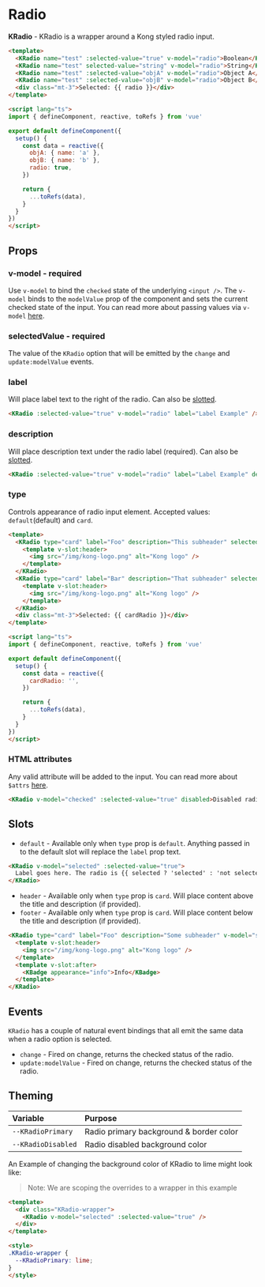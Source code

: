 # Radio

**KRadio** - KRadio is a wrapper around a Kong styled radio input.

<KCard>
  <template v-slot:body>
    <div>
      <KRadio name="test" :selected-value="true" v-model="radio">Boolean</KRadio>
      <KRadio name="test" selected-value="string" v-model="radio">String</KRadio>
      <KRadio name="test" :selected-value="objA" v-model="radio">Object A</KRadio>
      <KRadio name="test" :selected-value="objB" v-model="radio">Object B</KRadio>
    </div>
    <div class="mt-3">Selected: {{ radio }}</div>
  </template>
</KCard>

```html
<template>
  <KRadio name="test" :selected-value="true" v-model="radio">Boolean</KRadio>
  <KRadio name="test" selected-value="string" v-model="radio">String</KRadio>
  <KRadio name="test" :selected-value="objA" v-model="radio">Object A</KRadio>
  <KRadio name="test" :selected-value="objB" v-model="radio">Object B</KRadio>
  <div class="mt-3">Selected: {{ radio }}</div>
</template>

<script lang="ts">
import { defineComponent, reactive, toRefs } from 'vue'

export default defineComponent({
  setup() {
    const data = reactive({
      objA: { name: 'a' },
      objB: { name: 'b' },
      radio: true,
    })

    return {
      ...toRefs(data),
    }
  }
})
</script>
```

## Props

### v-model - required

Use `v-model` to bind the `checked` state of the underlying `<input />`. The `v-model` binds to the `modelValue` prop of the component and sets the current checked state of the input. You can read more about passing values via `v-model` [here](https://vuejs.org/guide/components/events.html#usage-with-v-model).

### selectedValue - required

The value of the `KRadio` option that will be emitted by the `change` and `update:modelValue` events.

### label

Will place label text to the right of the radio. Can also be [slotted](#slots).

```html
<KRadio :selected-value="true" v-model="radio" label="Label Example" />
```

<KRadio :selected-value="true" v-model="radio" label="Label Example" />

### description

Will place description text under the radio label (required). Can also be [slotted](#slots).

```html
<KRadio :selected-value="true" v-model="radio" label="Label Example" description="Some subheader text" />
```

<KRadio :selected-value="true" v-model="radio" label="Label Example" description="Some subheader text" />

### type

Controls appearance of radio input element. Accepted values: `default`(default) and `card`.

<KCard>
  <template v-slot:body>
    <div class="d-flex">
      <KRadio type="card" label="Foo" description="This subheader" selected-value="foo" v-model="cardRadio">
        <template v-slot:header>
          <img src="/img/kong-logomark.png" alt="Kong logo" />
        </template>
      </KRadio>
      <KRadio type="card" label="Bar" description="That subheader" selected-value="bar" v-model="cardRadio">
        <template v-slot:header>
          <img src="/img/kong-logomark.png" alt="Kong logo" />
        </template>
      </KRadio>
    </div>
    <div class="mt-3">Selected: {{ cardRadio }}</div>
  </template>
</KCard>

```html
<template>
  <KRadio type="card" label="Foo" description="This subheader" selected-value="foo" v-model="cardRadio">
    <template v-slot:header>
      <img src="/img/kong-logo.png" alt="Kong logo" />
    </template>
  </KRadio>
  <KRadio type="card" label="Bar" description="That subheader" selected-value="barv-model="cardRadio">
    <template v-slot:header>
      <img src="/img/kong-logo.png" alt="Kong logo" />
    </template>
  </KRadio>
  <div class="mt-3">Selected: {{ cardRadio }}</div>
</template>

<script lang="ts">
import { defineComponent, reactive, toRefs } from 'vue'

export default defineComponent({
  setup() {
    const data = reactive({
      cardRadio: '',
    })

    return {
      ...toRefs(data),
    }
  }
})
</script>
```

### HTML attributes

Any valid attribute will be added to the input. You can read more about `$attrs` [here](https://vuejs.org/api/composition-api-setup.html#setup-context).

```html
<KRadio v-model="checked" :selected-value="true" disabled>Disabled radio</KRadio>
```

<KCard>
  <template v-slot:body>
    <KRadio v-model="radioState" :selected-value="true" disabled>Disabled radio</KRadio>
  </template>
</KCard>

## Slots

- `default` - Available only when `type` prop is `default`. Anything passed in to the default slot will replace the `label` prop text.

<KCard>
  <template v-slot:body>
    <div class="mb-2">
      <KRadio v-model="selected" :selected-value="true">
        Label goes here. The radio is {{ selected ? 'selected' : 'not selected' }}
      </KRadio>
    </div>
  </template>
</KCard>

```html
<KRadio v-model="selected" :selected-value="true">
  Label goes here. The radio is {{ selected ? 'selected' : 'not selected' }}
</KRadio>
```

-  `header` - Available only when `type` prop is `card`. Will place content above the title and description (if provided).
-  `footer` - Available only when `type` prop is `card`. Will place content below the title and description (if provided).

<KCard>
  <template v-slot:body>
    <div class="d-flex">
      <KRadio type="card" label="Foo" description="Some subheader" v-model="selected" :selected-value="true">
        <template v-slot:header>
          <img src="/img/kong-logomark.png" alt="Kong logo" />
        </template>
        <template v-slot:footer>
          <KBadge appearance="info">Info</KBadge>
        </template>
      </KRadio>
    </div>
  </template>
</KCard>


```html
<KRadio type="card" label="Foo" description="Some subheader" v-model="selected" :selected-value="true">
  <template v-slot:header>
    <img src="/img/kong-logo.png" alt="Kong logo" />
  </template>
  <template v-slot:after>
    <KBadge appearance="info">Info</KBadge>
  </template>
</KRadio>
```

## Events

`KRadio` has a couple of natural event bindings that all emit the same data when a radio option is selected.

- `change` - Fired on change, returns the checked status of the radio.
- `update:modelValue` - Fired on change, returns the checked status of the radio.

## Theming

| Variable | Purpose
|:-------- |:-------
| `--KRadioPrimary`| Radio primary background & border color
| `--KRadioDisabled`| Radio disabled background color

An Example of changing the background color of KRadio to lime might look like:

> Note: We are scoping the overrides to a wrapper in this example

<div class="KRadio-wrapper">
  <KRadio v-model="radioState" :selected-value="true" />
</div>

```html
<template>
  <div class="KRadio-wrapper">
    <KRadio v-model="selected" :selected-value="true" />
  </div>
</template>

<style>
.KRadio-wrapper {
  --KRadioPrimary: lime;
}
</style>
```

<script lang="ts">
import { defineComponent, reactive, toRefs } from 'vue'

export default defineComponent({
  setup() {
    const data = reactive({
      objA: { name: 'a' },
      objB: { name: 'b' },
      radio: true,
      radioState: true,
      selected: false,
      cardRadio: ''
    })

    return {
      ...toRefs(data),
    }
  }
})
</script>

<style lang="scss">
.KRadio-wrapper {
  --KRadioPrimary: lime;
}

.k-radio {
  margin-right: 10px;
}
</style>
